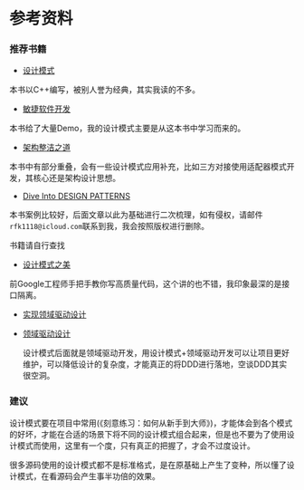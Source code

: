 # 参考资料

### 推荐书籍

* [设计模式](https://book.douban.com/subject/1052241/)

本书以C++编写，被别人誉为经典，其实我读的不多。

* [敏捷软件开发](https://book.douban.com/subject/1140457/)

本书给了大量Demo，我的设计模式主要是从这本书中学习而来的。

* [架构整洁之道](https://book.douban.com/subject/30333919/)

本书中有部分重叠，会有一些设计模式应用补充，比如三方对接使用适配器模式开发，其核心还是架构设计思想。

* [Dive Into DESIGN PATTERNS](.)

本书案例比较好，后面文章以此为基础进行二次梳理，如有侵权，请邮件`rfk1118@icloud.com`联系到我，我会按照版权进行删除。

书籍请自行查找

* [设计模式之美](https://time.geekbang.org/column/intro/100039001)

前Google工程师手把手教你写高质量代码，这个讲的也不错，我印象最深的是接口隔离。

* [实现领域驱动设计](https://book.douban.com/subject/25844633/)
* [领域驱动设计](https://book.douban.com/subject/26819666/)

  设计模式后面就是领域驱动开发，用设计模式+领域驱动开发可以让项目更好维护，可以降低设计的复杂度，才能真正的将DDD进行落地，空谈DDD其实很空洞。


### 建议

设计模式要在项目中常用(《刻意练习：如何从新手到大师》)，才能体会到各个模式的好坏，才能在合适的场景下将不同的设计模式组合起来，但是也不要为了使用设计模式而使用，这里有一个度，只有真正的把握了，才会不过度设计。

很多源码使用的设计模式都不是标准格式，是在原基础上产生了变种，所以懂了设计模式，在看源码会产生事半功倍的效果。

